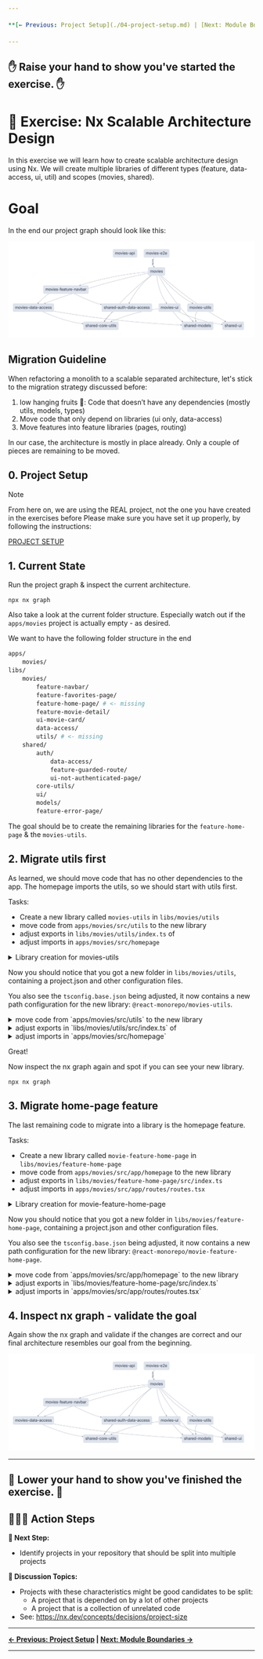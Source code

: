 ```yaml
---

**[← Previous: Project Setup](./04-project-setup.md) | [Next: Module Boundaries →](./06-enforce-module-boundaries.md)**

---
```


✋ Raise your hand to show you've started the exercise. ✋
---

# 📖 Exercise: Nx Scalable Architecture Design

In this exercise we will learn how to create scalable architecture design using Nx.
We will create multiple libraries of different types (feature, data-access, ui, util) and scopes (movies, shared).

# Goal

In the end our project graph should look like this:

![img.png](images/scalable-architecture-goal.png)

## Migration Guideline

When refactoring a monolith to a scalable separated architecture, let's stick to the migration strategy discussed
before:

1. low hanging fruits 🍏: Code that doesn’t have any dependencies (mostly utils, models, types)
2. Move code that only depend on libraries (ui only, data-access)
3. Move features into feature libraries (pages, routing)


In our case, the architecture is mostly in place already. Only a couple of pieces are remaining to
be moved.

## 0. Project Setup

> [!NOTE]
> From here on, we are using the REAL project, not the one you have created in the exercises before
> Please make sure you have set it up properly, by following the instructions:
> 
> [PROJECT SETUP](./project-setup.md)

## 1. Current State

Run the project graph & inspect the current architecture.

```shell
npx nx graph
```

Also take a look at the current folder structure.
Especially watch out if the `apps/movies` project is actually empty - as desired.

We want to have the following folder structure in the end

```bash
apps/
    movies/
libs/
    movies/
        feature-navbar/
        feature-favorites-page/
        feature-home-page/ # <- missing
        feature-movie-detail/
        ui-movie-card/
        data-access/
        utils/ # <- missing
    shared/
        auth/
            data-access/
            feature-guarded-route/
            ui-not-authenticated-page/
        core-utils/
        ui/
        models/
        feature-error-page/
```

The goal should be to create the remaining libraries for the `feature-home-page` & the `movies-utils`.

## 2. Migrate utils first

As learned, we should move code that has no other dependencies to the app.
The homepage imports the utils, so we should start with utils first.

Tasks:  

* Create a new library called `movies-utils` in `libs/movies/utils`
* move code from `apps/movies/src/utils` to the new library
* adjust exports in `libs/movies/utils/index.ts` of
* adjust imports in `apps/movies/src/homepage`

<details>
  <summary>Library creation for movies-utils</summary>

```bash
npx nx generate @nx/react:library libs/movies/utils --name movies-utils
```

</details>


Now you should notice that you got a new folder in `libs/movies/utils`, containing a project.json and other
configuration files.

You also see the `tsconfig.base.json` being adjusted, it now contains a new path configuration for the new library: `@react-monorepo/movies-utils`.

<details>
  <summary>move code from `apps/movies/src/utils` to the new library </summary>

 ```shell
 /libs
    /movies
      /utils
        /src
          search-movies-by-title.util.ts # <- move file here

 ```

</details>

<details>
  <summary>adjust exports in `libs/movies/utils/src/index.ts` of </summary>

```ts
// libs/movies/utils/src/index.ts

export { searchMoviesByTitle } from './search-movies-by-title.util.ts';

```

</details>


<details>
  <summary>adjust imports in `apps/movies/src/homepage` </summary>

```ts
// apps/movies/src/homepage/homepage.tsx

import { searchMoviesByTitle } from '@react-monorepo/movies-utils';

```

</details>

Great!

Now inspect the nx graph again and spot if you can see your new library.

```shell
npx nx graph
```

## 3. Migrate home-page feature

The last remaining code to migrate into a library is the homepage feature.

Tasks:  

* Create a new library called `movie-feature-home-page` in `libs/movies/feature-home-page`
* move code from `apps/movies/src/app/homepage` to the new library
* adjust exports in `libs/movies/feature-home-page/src/index.ts`
* adjust imports in `apps/movies/src/app/routes/routes.tsx`

<details>
  <summary>Library creation for movie-feature-home-page</summary>

```bash
npx nx generate @nx/react:library libs/movies/feature-home-page --name movie-feature-home-page
```

</details>

Now you should notice that you got a new folder in `libs/movies/feature-home-page`, containing a project.json and other
configuration files.

You also see the `tsconfig.base.json` being adjusted, it now contains a new path configuration for the new library: `@react-monorepo/movie-feature-home-page`.

<details>
  <summary>move code from `apps/movies/src/app/homepage` to the new library </summary>

 ```shell
 /libs
    /movies
      /feature-home-page
        /src
          homepage.tsx # <- move file here

 ```

</details>

<details>
  <summary>adjust exports in `libs/movies/feature-home-page/src/index.ts` </summary>

```ts
// libs/movies/feature-home-page/src/index.ts

export { Homepage } from './homepage';

```

</details>

<details>
  <summary>adjust imports in `apps/movies/src/app/routes/routes.tsx` </summary>

```ts
// apps/movies/src/app/routes/routes.tsx

import { Homepage } from '@react-monorepo/movie-feature-home-page';

```

</details>

## 4. Inspect nx graph - validate the goal


Again show the nx graph and validate if the changes are correct and our final architecture resembles our goal from the beginning.

![img.png](images/scalable-architecture-goal.png)

---
👏 Lower your hand to show you've finished the exercise. 👏
---

## 🏃‍♂️‍➡️ Action Steps

**👟 Next Step:**
- Identify projects in your repository that should be split into multiple projects

**🧠 Discussion Topics:**
- Projects with these characteristics might be good candidates to be split:
  - A project that is depended on by a lot of other projects
  - A project that is a collection of unrelated code
- See: https://nx.dev/concepts/decisions/project-size

---

**[← Previous: Project Setup](./04-project-setup.md) | [Next: Module Boundaries →](./06-enforce-module-boundaries.md)**

---
